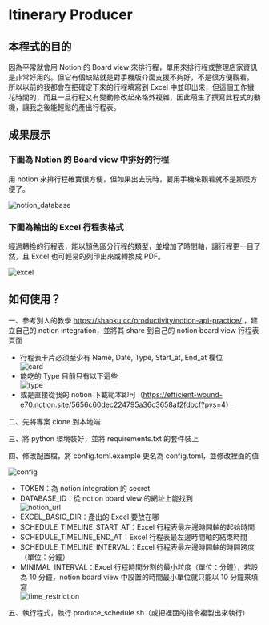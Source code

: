 # Itinerary Producer


## 本程式的目的
因為平常就會用 Notion 的 Board view 來排行程，單用來排行程或整理店家資訊是非常好用的。但它有個缺點就是對手機版介面支援不夠好，不是很方便觀看。  
所以以前的我都會在把確定下來的行程填寫到 Excel 中並印出來，但這個工作蠻花時間的，而且一旦行程又有變動修改起來格外複雜，因此萌生了撰寫此程式的動機，讓我之後能輕鬆的產出行程表。


## 成果展示
### 下圖為 Notion 的 Board view 中排好的行程
用 notion 來排行程確實很方便，但如果出去玩時，要用手機來觀看就不是那麼方便了。

![notion_database](https://gitlab.com/duke-try-new-things/python/itinerary-producer/-/raw/dev/docs/pictures/notion_database.png?inline=false)

### 下圖為輸出的 Excel 行程表格式
經過轉換的行程表，能以顏色區分行程的類型，並增加了時間軸，讓行程更一目了然，且 Excel 也可輕易的列印出來或轉換成 PDF。

![excel](https://gitlab.com/duke-try-new-things/python/itinerary-producer/-/raw/4c1b835021829a5497f6e7495352cf7feda5ece2/docs/pictures/excel.png?inline=false)


## 如何使用？
一、參考別人的教學 https://shaoku.cc/productivity/notion-api-practice/ ，建立自己的 notion integration，並將其 share 到自己的 notion board view 行程表頁面
- 行程表卡片必須至少有 Name, Date, Type, Start_at, End_at 欄位  
![card](https://gitlab.com/duke-try-new-things/python/itinerary-producer/-/raw/dev/docs/pictures/activity_card.png?ref_type=heads&inline=false)
- 能吃的 Type 目前只有以下這些  
![type](https://gitlab.com/duke-try-new-things/python/itinerary-producer/-/raw/dev/docs/pictures/activity_type.png?ref_type=heads&inline=false)
- 或是直接從我的 notion 下載範本即可（https://efficient-wound-e70.notion.site/5656c60dec224795a36c3658af2fdbcf?pvs=4）

二、先將專案 clone 到本地端

三、將 python 環境裝好，並將 requirements.txt 的套件裝上

四、修改配置檔，將 config.toml.example 更名為 config.toml，並修改裡面的值

![config](https://gitlab.com/duke-try-new-things/python/itinerary-producer/-/raw/dev/docs/pictures/config.png?ref_type=heads&inline=false)
- TOKEN：為 notion integration 的 secret
- DATABASE_ID：從 notion board view 的網址上能找到  
![notion_url](https://gitlab.com/duke-try-new-things/python/itinerary-producer/-/raw/dev/docs/pictures/notion_url.png?ref_type=heads&inline=false)
- EXCEL_BASIC_DIR：產出的 Excel 要放在哪
- SCHEDULE_TIMELINE_START_AT：Excel 行程表最左邊時間軸的起始時間
- SCHEDULE_TIMELINE_END_AT：Excel 行程表最左邊時間軸的結束時間
- SCHEDULE_TIMELINE_INTERVAL：Excel 行程表最左邊時間軸的時間跨度（單位：分鐘）
- MINIMAL_INTERVAL：Excel 行程時間分割的最小粒度（單位：分鐘），若設為 10 分鐘，notion board view 中設置的時間最小單位就只能以 10 分鐘來填寫  
![time_restriction](https://gitlab.com/duke-try-new-things/python/itinerary-producer/-/raw/dev/docs/pictures/time.png?ref_type=heads&inline=false)

五、執行程式，執行 produce_schedule.sh（或把裡面的指令複製出來執行）
